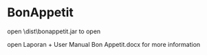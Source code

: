 # BonAppetit

open \dist\bonappetit.jar to open

open Laporan + User Manual Bon Appetit.docx for more information
